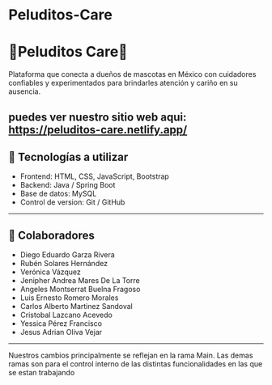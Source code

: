 
# Peluditos-Care
# 🦴Peluditos Care🐾
Plataforma que conecta a dueños de mascotas en México con cuidadores confiables y experimentados para brindarles atención y cariño en su ausencia.

puedes ver nuestro sitio web aqui: https://peluditos-care.netlify.app/
---

## 🚀 Tecnologías a utilizar 

- Frontend: HTML, CSS, JavaScript, Bootstrap  
- Backend: Java / Spring Boot  
- Base de datos: MySQL  
- Control de version: Git / GitHub

---
## 👥 Colaboradores
- Diego Eduardo Garza Rivera
- Rubén Solares Hernández
- Verónica Vázquez
- Jenipher Andrea Mares De La Torre
- Angeles Montserrat Buelna Fragoso
- Luis Ernesto Romero Morales
- Carlos Alberto Martinez Sandoval
- Cristobal Lazcano Acevedo
- Yessica Pérez Francisco
- Jesus Adrian Oliva Vejar

---
Nuestros cambios principalmente se reflejan en la rama Main.
Las demas ramas son para el control interno de las distintas funcionalidades en las que se estan trabajando
